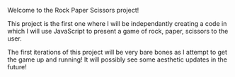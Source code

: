 Welcome to the Rock Paper Scissors project! 

This project is the first one where I will be independantly creating a code in which I will use JavaScript to present a game of rock, paper, scissors to the user. 

The first iterations of this project will be very bare bones as I attempt to get the game up and running! It will possibly see some aesthetic updates in the future!